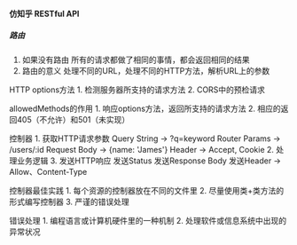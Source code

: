 #### 仿知乎 RESTful API

##### 路由
  1. 如果没有路由
    所有的请求都做了相同的事情，都会返回相同的结果
  2. 路由的意义
    处理不同的URL，处理不同的HTTP方法，解析URL上的参数

  HTTP options方法
    1. 检测服务器所支持的请求方法
    2. CORS中的预检请求

  allowedMethods的作用
    1. 响应options方法，返回所支持的请求方法
    2. 相应的返回405（不允许）和501（未实现）
  
  控制器
    1. 获取HTTP请求参数 
      Query String -> ?q=keyword
      Router Params -> /users/:id
      Request Body -> {name: 'James'}
      Header -> Accept, Cookie
    2. 处理业务逻辑
    3. 发送HTTP响应
      发送Status
      发送Response Body
      发送Header -> Allow、Content-Type
      
  控制器最佳实践
    1. 每个资源的控制器放在不同的文件里
    2. 尽量使用类+类方法的形式编写控制器
    3. 严谨的错误处理
  
  错误处理
    1. 编程语言或计算机硬件里的一种机制
    2. 处理软件或信息系统中出现的异常状况
